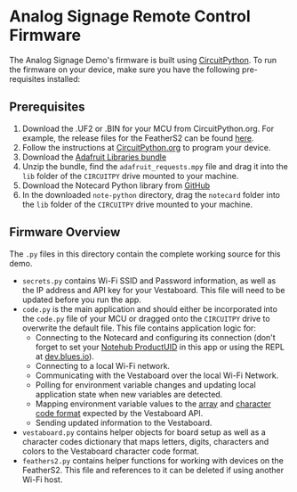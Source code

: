 # Analog Signage Remote Control Firmware

The Analog Signage Demo's firmware is built using [CircuitPython](https://circuiptpython.org). To run the firmware on your device, make sure you have the following pre-requisites installed:

## Prerequisites

1. Download the .UF2 or .BIN for your MCU from CircuitPython.org. For example, the release files for the FeatherS2 can be found [here](https://circuitpython.org/board/unexpectedmaker_feathers2/).
1. Follow the instructions at [CircuitPython.org](https://circuitpython.org) to program your device.
1. Download the [Adafruit Libraries bundle](https://circuitpython.org/libraries)
1. Unzip the bundle, find the `adafruit_requests.mpy` file and drag it into the `lib` folder of the `CIRCUITPY` drive mounted to your machine.
1. Download the Notecard Python library from [GitHub](https://github.com/blues/note-python)
1. In the downloaded `note-python` directory, drag the `notecard` folder into the `lib` folder of the `CIRCUITPY` drive mounted to your machine.

## Firmware Overview

The `.py` files in this directory contain the complete working source for this demo.

- `secrets.py` contains Wi-Fi SSID and Password information, as well as the IP address and API key for your Vestaboard. This file will need to be updated before you run the app.
- `code.py` is the main application and should either be incorporated into the `code.py` file of your MCU or dragged onto the `CIRCUITPY` drive to overwrite the default file. This file contains application logic for:
  - Connecting to the Notecard and configuring its connection (don't forget to set your [Notehub ProductUID](https://dev.blues.io/notehub/notehub-walkthrough/#finding-a-productuid) in this app or using the REPL at [dev.blues.io](https://dev.blues.io)).
  - Connecting to a local Wi-Fi network.
  - Communicating with the Vestaboard over the local Wi-Fi Network.
  - Polling for environment variable changes and updating local application state when new variables are detected.
  - Mapping environment variable values to the [array](https://docs.vestaboard.com/local) and [character code format](https://docs.vestaboard.com/characters) expected by the Vestaboard API.
  - Sending updated information to the Vestaboard.
- `vestaboard.py` contains helper objects for board setup as well as a character codes dictionary that maps letters, digits, characters and colors to the Vestaboard character code format.
- `feathers2.py` contains helper functions for working with devices on the FeatherS2. This file and references to it can be deleted if using another Wi-Fi host.